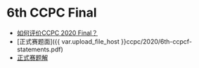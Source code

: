 # 6th CCPC Final

- [如何评价CCPC 2020 Final？](https://www.zhihu.com/question/457002340)
- [正式赛题面]({{ var.upload_file_host }}ccpc/2020/6th-ccpcf-statements.pdf)
- [正式赛题解](https://www.zhihu.com/question/457002340/answer/1913672142)
